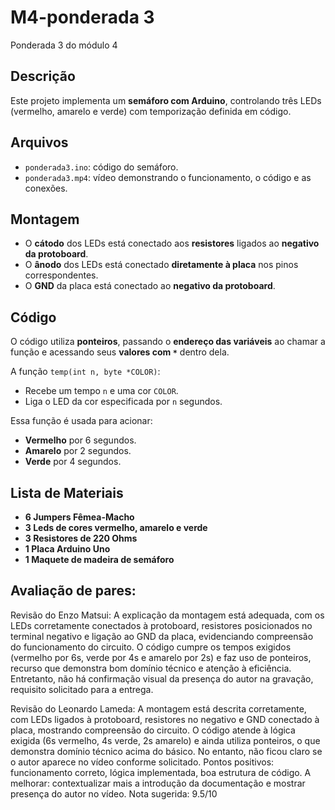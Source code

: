 # M4-ponderada 3 
Ponderada 3 do módulo 4  

## Descrição  
Este projeto implementa um **semáforo com Arduino**, controlando três LEDs (vermelho, amarelo e verde) com temporização definida em código.  

## Arquivos  
- `ponderada3.ino`: código do semáforo.  
- `ponderada3.mp4`: vídeo demonstrando o funcionamento, o código e as conexões.  

## Montagem  
- O **cátodo** dos LEDs está conectado aos **resistores** ligados ao **negativo da protoboard**.  
- O **ânodo** dos LEDs está conectado **diretamente à placa** nos pinos correspondentes.  
- O **GND** da placa está conectado ao **negativo da protoboard**.  

## Código  
O código utiliza **ponteiros**, passando o **endereço das variáveis** ao chamar a função e acessando seus **valores com `*`** dentro dela.  

A função `temp(int n, byte *COLOR)`:
- Recebe um tempo `n` e uma cor `COLOR`.
- Liga o LED da cor especificada por `n` segundos.  

Essa função é usada para acionar:
- **Vermelho** por 6 segundos.
- **Amarelo** por 2 segundos.
- **Verde** por 4 segundos.


## Lista de Materiais

- **6 Jumpers Fêmea-Macho** 
- **3 Leds de cores vermelho, amarelo e verde**
- **3 Resistores de 220 Ohms**
- **1 Placa Arduino Uno**
- **1 Maquete de madeira de semáforo**
## Avaliação de pares:

Revisão do Enzo Matsui: 
A explicação da montagem está adequada, com os LEDs corretamente conectados à protoboard, resistores posicionados no terminal negativo e ligação ao GND da placa, evidenciando compreensão do funcionamento do circuito. O código cumpre os tempos exigidos (vermelho por 6s, verde por 4s e amarelo por 2s) e faz uso de ponteiros, recurso que demonstra bom domínio técnico e atenção à eficiência.
Entretanto, não há confirmação visual da presença do autor na gravação, requisito solicitado para a entrega.

Revisão do Leonardo Lameda:
A montagem está descrita corretamente, com LEDs ligados à protoboard, resistores no negativo e GND conectado à placa, mostrando compreensão do circuito. O código atende à lógica exigida (6s vermelho, 4s verde, 2s amarelo) e ainda utiliza ponteiros, o que demonstra domínio técnico acima do básico.
No entanto, não ficou claro se o autor aparece no vídeo conforme solicitado.
Pontos positivos: funcionamento correto, lógica implementada, boa estrutura de código.
A melhorar:  contextualizar mais a introdução da documentação e mostrar presença do autor no vídeo.
Nota sugerida: 9.5/10
